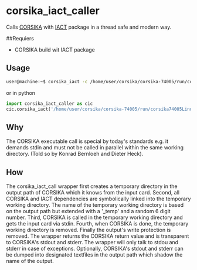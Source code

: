 # corsika_iact_caller

Calls [CORSIKA](https://www.ikp.kit.edu/corsika/) with [IACT](https://www.mpi-hd.mpg.de/hfm/~bernlohr/iact-atmo/) package in a thread safe and modern way.

##Requiers
- CORSIKA build wit IACT package

## Usage
```bash
user@machine:~$ corsika_iact -c /home/user/corsika/corsika-74005/run/corsika74005Linux_QGSII_urqmd -i corsika_input_card.txt 
```

or in python
```python
import corsika_iact_caller as cic
cic.corsika_iact('/home/user/corsika/corsika-74005/run/corsika74005Linux_QGSII_urqmd', '/home/user/corsika/corsika_input_card.txt')
```

## Why
The CORSIKA executable call is special by today's standards e.g. it demands stdin and must not be called in parallel within the same working directory. (Told so by Konrad Bernloeh and Dieter Heck).

## How
The corsika_iact_call wrapper first creates a temporary directory in the output path of CORSIKA which it knows from the input card. Second, all CORSIKA and IACT dependencies are symbolically linked into the temporary working directory. The name of the temporary working directory is based on the output path but extended with a '_temp' and a random 6 digit number. Third, CORSIKA is called in the temporary working directory and gets the input card via stdin. Fourth, when CORSIKA is done, the temporary working directory is removed. Finally the output's write protection is removed. The wrapper returns the CORSIKA return value and is transparent to CORSIKA's stdout and stderr. The wrapper will only talk to stdou and stderr in case of exceptions. Optionally, CORSIKA's stdout and stderr can be dumped into designated textfiles in the output path which shadow the name of the output.
